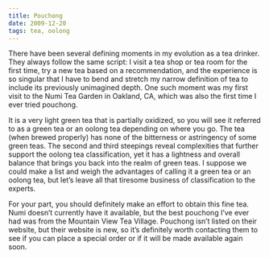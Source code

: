 ```yaml
---
title: Pouchong
date: 2009-12-20
tags: tea, oolong
---
```


There have been several defining moments in my evolution as a tea drinker. They
always follow the same script: I visit a tea shop or tea room for the first
time, try a new tea based on a recommendation, and the experience is so singular
that I have to bend and stretch my narrow definition of tea to include its
previously unimagined depth. One such moment was my first visit to the Numi Tea
Garden in Oakland, CA, which was also the first time I ever tried pouchong.

It is a very light green tea that is partially oxidized, so you will see it
referred to as a green tea or an oolong tea depending on where you go. The tea
(when brewed properly) has none of the bitterness or astringency of some green
teas. The second and third steepings reveal complexities that further support
the oolong tea classification, yet it has a lightness and overall balance that
brings you back into the realm of green teas. I suppose we could make a list and
weigh the advantages of calling it a green tea or an oolong tea, but let’s leave
all that tiresome business of classification to the experts.

For your part, you should definitely make an effort to obtain this fine
tea. Numi doesn’t currently have it available, but the best pouchong I’ve ever
had was from the Mountain View Tea Village. Pouchong isn’t listed on their
website, but their website is new, so it’s definitely worth contacting them to
see if you can place a special order or if it will be made available again soon.

